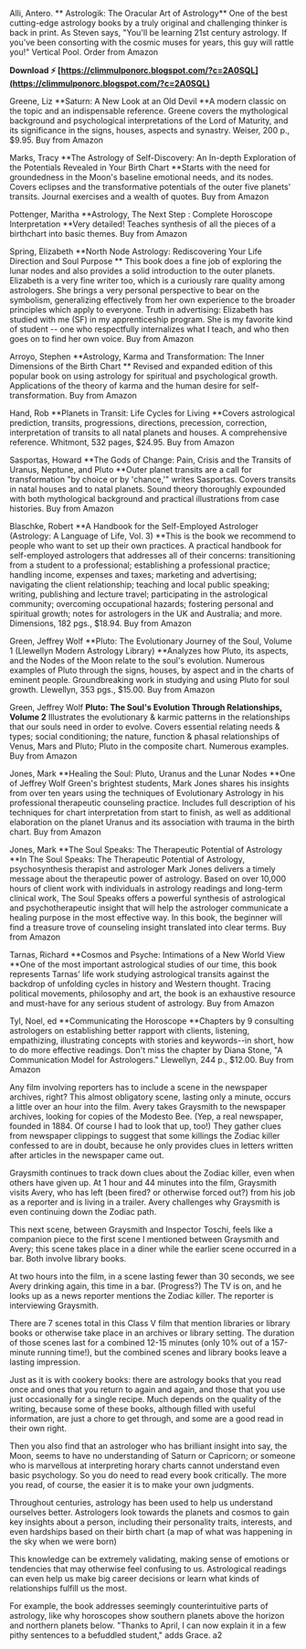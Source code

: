 
 
Alli, Antero. **
 Astrologik: The Oracular Art of Astrology**
One of the best cutting-edge astrology books by a truly original and challenging thinker is back in print. As Steven says, "You'll be learning 21st century astrology. If you've been consorting with the cosmic muses for years, this guy will rattle you!" Vertical Pool. 
 Order from Amazon
 
**Download ⚡ [https://climmulponorc.blogspot.com/?c=2A0SQL](https://climmulponorc.blogspot.com/?c=2A0SQL)**


 
Greene, Liz
**Saturn: A New Look at an Old Devil 
**A modern classic on the topic and an indispensable reference. Greene covers the mythological background and psychological interpretations of the Lord of Maturity, and its significance in the signs, houses, aspects and synastry. Weiser, 200 p., $9.95. 
 Buy from Amazon
 
Marks, Tracy
 **The Astrology of Self-Discovery: An In-depth Exploration of the Potentials Revealed in Your Birth Chart 
**Starts with the need for groundedness in the Moon's baseline emotional needs, and its nodes. Covers eclipses and the transformative potentials of the outer five planets' transits. Journal exercises and a wealth of quotes. 
 Buy from Amazon
 
Pottenger, Maritha
**Astrology, The Next Step : Complete Horoscope Interpretation 
**Very detailed! Teaches synthesis of all the pieces of a birthchart into basic themes.
 Buy from Amazon
 
Spring, Elizabeth
 **North Node Astrology: Rediscovering Your Life Direction and Soul Purpose 
** This book does a fine job of exploring the lunar nodes and also provides a solid introduction to the outer planets. Elizabeth is a very fine writer too, which is a curiously rare quality among astrologers. She brings a very personal perspective to bear on the symbolism, generalizing effectively from her own experience to the broader principles which apply to everyone. Truth in advertising: Elizabeth has studied with me (SF) in my apprenticeship program. She is my favorite kind of student -- one who respectfully internalizes what I teach, and who then goes on to find her own voice. 
 Buy from Amazon

Arroyo, Stephen
**Astrology, Karma and Transformation: The Inner Dimensions of the Birth Chart 
** Revised and expanded edition of this popular book on using astrology for spiritual and psychological growth. Applications of the theory of karma and the human desire for self-transformation. 
 Buy from Amazon
 
Hand, Rob
**Planets in Transit: Life Cycles for Living 
**Covers astrological prediction, transits, progressions, directions, precession, correction, interpretation of transits to all natal planets and houses. A comprehensive reference. Whitmont, 532 pages, $24.95. 
 Buy from Amazon
 
Sasportas, Howard
**The Gods of Change: Pain, Crisis and the Transits of Uranus, Neptune, and Pluto 
**Outer planet transits are a call for transformation "by choice or by 'chance,'" writes Sasportas. Covers transits in natal houses and to natal planets. Sound theory thoroughly expounded with both mythological background and practical illustrations from case histories. 
 Buy from Amazon
 
Blaschke, Robert
**A Handbook for the Self-Employed Astrologer (Astrology: A Language of Life, Vol. 3) 
**This is the book we recommend to people who want to set up their own practices. A practical handbook for self-employed astrologers that addresses all of their concerns: transitioning from a student to a professional; establishing a professional practice; handling income, expenses and taxes; marketing and advertising; navigating the client relationship; teaching and local public speaking; writing, publishing and lecture travel; participating in the astrological community; overcoming occupational hazards; fostering personal and spiritual growth; notes for astrologers in the UK and Australia; and more. Dimensions, 182 pgs., $18.94. 
 Buy from Amazon
 
Green, Jeffrey Wolf
**Pluto: The Evolutionary Journey of the Soul, Volume 1 (Llewellyn Modern Astrology Library) 
**Analyzes how Pluto, its aspects, and the Nodes of the Moon relate to the soul's evolution. Numerous examples of Pluto through the signs, houses, by aspect and in the charts of eminent people. Groundbreaking work in studying and using Pluto for soul growth. Llewellyn, 353 pgs., $15.00.
 Buy from Amazon
 
Green, Jeffrey Wolf
**Pluto: The Soul's Evolution Through Relationships, Volume 2**
Illustrates the evolutionary & karmic patterns in the relationships that our souls need in order to evolve. Covers essential relating needs & types; social conditioning; the nature, function & phasal relationships of Venus, Mars and Pluto; Pluto in the composite chart. Numerous examples. 
 Buy from Amazon
 

 Jones, Mark
 **Healing the Soul: Pluto, Uranus and the Lunar Nodes 
**One of Jeffrey Wolf Green's brightest students, Mark Jones shares his insights from over ten years using the techniques of Evolutionary Astrology in his professional therapeutic counseling practice. Includes full description of his techniques for chart interpretation from start to finish, as well as additional elaboration on the planet Uranus and its association with trauma in the birth chart.
 Buy from Amazon
 
Jones, Mark
 **The Soul Speaks: The Therapeutic Potential of Astrology 
**In The Soul Speaks: The Therapeutic Potential of Astrology, psychosynthesis therapist and astrologer Mark Jones delivers a timely message about the therapeutic power of astrology. Based on over 10,000 hours of client work with individuals in astrology readings and long-term clinical work, The Soul Speaks offers a powerful synthesis of astrological and psychotherapeutic insight that will help the astrologer communicate a healing purpose in the most effective way. In this book, the beginner will find a treasure trove of counseling insight translated into clear terms.
Buy from Amazon
 
 
 Tarnas, Richard 
 **Cosmos and Psyche: Intimations of a New World View 
**One of the most important astrological studies of our time, this book represents Tarnas' life work studying astrological transits against the backdrop of unfolding cycles in history and Western thought. Tracing political movements, philosophy and art, the book is an exhaustive resource and must-have for any serious student of astrology.
 Buy from Amazon
 
Tyl, Noel, ed
**Communicating the Horoscope 
**Chapters by 9 consulting astrologers on establishing better rapport with clients, listening, empathizing, illustrating concepts with stories and keywords--in short, how to do more effective readings. Don't miss the chapter by Diana Stone, "A Communication Model for Astrologers." Llewellyn, 244 p., $12.00. 
 Buy from Amazon
 
Any film involving reporters has to include a scene in the newspaper archives, right? This almost obligatory scene, lasting only a minute, occurs a little over an hour into the film. Avery takes Graysmith to the newspaper archives, looking for copies of the Modesto Bee. (Yep, a real newspaper, founded in 1884. Of course I had to look that up, too!) They gather clues from newspaper clippings to suggest that some killings the Zodiac killer confessed to are in doubt, because he only provides clues in letters written after articles in the newspaper came out.
 
Graysmith continues to track down clues about the Zodiac killer, even when others have given up. At 1 hour and 44 minutes into the film, Graysmith visits Avery, who has left (been fired? or otherwise forced out?) from his job as a reporter and is living in a trailer. Avery challenges why Graysmith is even continuing down the Zodiac path.
 
This next scene, between Graysmith and Inspector Toschi, feels like a companion piece to the first scene I mentioned between Graysmith and Avery; this scene takes place in a diner while the earlier scene occurred in a bar. Both involve library books.
 
At two hours into the film, in a scene lasting fewer than 30 seconds, we see Avery drinking again, this time in a bar. (Progress?) The TV is on, and he looks up as a news reporter mentions the Zodiac killer. The reporter is interviewing Graysmith.
 
There are 7 scenes total in this Class V film that mention libraries or library books or otherwise take place in an archives or library setting. The duration of those scenes last for a combined 12-15 minutes (only 10% out of a 157-minute running time!), but the combined scenes and library books leave a lasting impression.
 
Just as it is with cookery books: there are astrology books that you read once and ones that you return to again and again, and those that you use just occasionally for a single recipe. Much depends on the quality of the writing, because some of these books, although filled with useful information, are just a chore to get through, and some are a good read in their own right.
 
Then you also find that an astrologer who has brilliant insight into say, the Moon, seems to have no understanding of Saturn or Capricorn; or someone who is marvellous at interpreting horary charts cannot understand even basic psychology. So you do need to read every book critically. The more you read, of course, the easier it is to make your own judgments.
 
Throughout centuries, astrology has been used to help us understand ourselves better. Astrologers look towards the planets and cosmos to gain key insights about a person, including their personality traits, interests, and even hardships based on their birth chart (a map of what was happening in the sky when we were born)
 
This knowledge can be extremely validating, making sense of emotions or tendencies that may otherwise feel confusing to us. Astrological readings can even help us make big career decisions or learn what kinds of relationships fulfill us the most.
 
For example, the book addresses seemingly counterintuitive parts of astrology, like why horoscopes show southern planets above the horizon and northern planets below. "Thanks to April, I can now explain it in a few pithy sentences to a befuddled student," adds Grace.
 a2